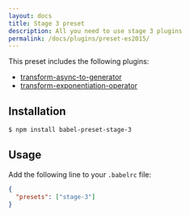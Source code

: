 ```yaml
---
layout: docs
title: Stage 3 preset
description: All you need to use stage 3 plugins
permalink: /docs/plugins/preset-es2015/
---
```


This preset includes the following plugins:

- [transform-async-to-generator](/docs/plugins/transform-async-to-generator)
- [transform-exponentiation-operator](/docs/plugins/transform-exponentiation-operator)

## Installation

```sh
$ npm install babel-preset-stage-3
```

## Usage

Add the following line to your `.babelrc` file:

```json
{
  "presets": ["stage-3"]
}
```

